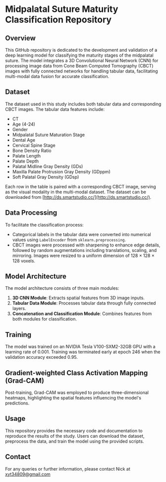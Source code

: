 # Midpalatal Suture Maturity Classification Repository

## Overview

This GitHub repository is dedicated to the development and validation of a deep learning model for classifying the maturity stages of the midpalatal suture. The model integrates a 3D Convolutional Neural Network (CNN) for processing image data from Cone Beam Computed Tomography (CBCT) images with fully connected networks for handling tabular data, facilitating multi-modal data fusion for accurate classification.

## Dataset

The dataset used in this study includes both tabular data and corresponding CBCT images. The tabular data features include:
- CT
- Age (4-24)
- Gender
- Midpalatal Suture Maturation Stage
- Dental Age
- Cervical Spine Stage
- Bone Density Ratio
- Palate Length
- Palate Depth
- Palatal Midline Gray Density (GDs)
- Maxilla Palate Protrusion Gray Density (GDppm)
- Soft Palatal Gray Density (GDsp)

Each row in the table is paired with a corresponding CBCT image, serving as the visual modality in the multi-modal dataset. The dataset can be downloaded from [http://ds.smartstudio.cc/](http://ds.smartstudio.cc/).

## Data Processing

To facilitate the classification process:
- Categorical labels in the tabular data were converted into numerical values using `LabelEncoder` from `sklearn.preprocessing`.
- CBCT images were processed with sharpening to enhance edge details, followed by random augmentations including translations, scaling, and mirroring. Images were resized to a uniform dimension of 128 × 128 × 128 voxels.

## Model Architecture

The model architecture consists of three main modules:
1. **3D CNN Module**: Extracts spatial features from 3D image inputs.
2. **Tabular Data Module**: Processes tabular data through fully connected layers.
3. **Concatenation and Classification Module**: Combines features from both modules for classification.

## Training

The model was trained on an NVIDIA Tesla V100-SXM2-32GB GPU with a learning rate of 0.001. Training was terminated early at epoch 246 when the validation accuracy exceeded 0.95.

## Gradient-weighted Class Activation Mapping (Grad-CAM)

Post-training, Grad-CAM was employed to produce three-dimensional heatmaps, highlighting the spatial features influencing the model's predictions.

## Usage

This repository provides the necessary code and documentation to reproduce the results of the study. Users can download the dataset, preprocess the data, and train the model using the provided scripts.


## Contact

For any queries or further information, please contact Nick at xyt34809@gmail.com

